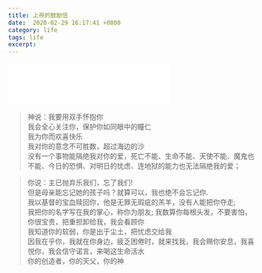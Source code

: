 ```yaml
---
title: 上帝的鼓励信
date:  2020-02-29 16:17:41 +0800
category: life
tags: life
excerpt:
---
```


<iframe frameborder="no" border="0" marginwidth="0"
 marginheight="0" width="330" height="86"
 src="//music.163.com/outchain/player?type=2&id=209479&auto=1&height=66">
</iframe>

> 神说：我要用双手怀抱你      
我会全心关注你，保护你如同眼中的瞳仁    
我为你而欢喜快乐    
我对你的意念不可胜数，超过海边的沙    
没有一个事物能隔绝我对你的爱，死亡不能、生命不能、天使不能、魔鬼也不能、今日的恐惧、对明日的忧虑、连地狱的能力也无法隔绝我的爱； 

> 你说：主已抛弃乐我们，忘了我们!   
> 但是母亲能忘记她的孩子吗？就算可以，我也绝不会忘记你.      
> 我以基督的宝血赎回你，他是无罪无瑕疵的羔羊，没有人能把你夺走;    
> 我把你的名字写在我的掌心，称你为朋友; 我数算你每根头发，不要害怕，你很宝贵，把重担卸给我，我会看顾你     
> 我知道你的软弱，你是出于尘土，把忧虑交给我   
> 因我在乎你，我就在你身边，疲乏困倦时，就来找我，我会赐你安息，我喜悦你，我会信守诺言，来喝这生命活水    
> 你的创造者，你的天父，你的神